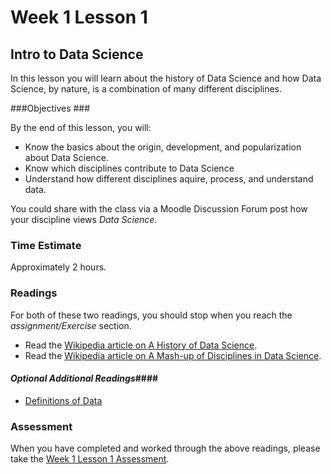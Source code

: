 # Week 1 Lesson 1 #
## Intro to Data Science ##

In this lesson you will learn about the history of Data Science and how Data Science, by nature, is a combination of many different disciplines.

###Objectives ###

By the end of this lesson, you will:

- Know the basics about the origin, development, and popularization about Data Science.
- Know which disciplines contribute to Data Science
- Understand how different disciplines aquire, process, and understand data.

You could share with the class via a Moodle Discussion Forum post how
your discipline views _Data Science_.

### Time Estimate ###

Approximately 2 hours.

### Readings ####
For both of these two readings, you should stop when you reach the _assignment/Exercise_ section.
- Read the [Wikipedia article on A History of Data Science](https://en.wikibooks.org/wiki/Data_Science:_An_Introduction/A_History_of_Data_Science).
- Read the [Wikipedia article on A Mash-up of Disciplines in Data Science](https://en.wikibooks.org/wiki/Data_Science:_An_Introduction/A_Mash-up_of_Disciplines).

#### *Optional Additional Readings*####
- [Definitions of Data](https://en.wikibooks.org/wiki/Data_Science:_An_Introduction/Definitions_of_Data)

### Assessment ###

When you have completed and worked through the above readings, please take the [Week 1 Lesson 1 Assessment](https://learn.illinois.edu/mod/quiz/view.php?id=1095467).




